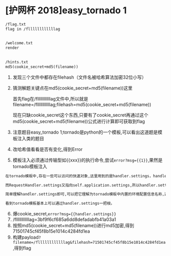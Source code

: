 # [护网杯 2018]easy_tornado 1

```txt
/flag.txt
flag in /fllllllllllllag
 
 
/welcome.txt
render
 
 
/hints.txt
md5(cookie_secret+md5(filename))
```

1. 发现三个文件中都存在filehash（文件名被哈希算法加密32位小写）
2. 猜测解题关键点在md5(cookie_secret+md5(filename))这里

   首先flag在/fllllllllllllag文件中,所以就是filename=/fllllllllllllag;filehash=md5(cookie_secret+md5(filename))

   现在只缺cookie_secret这个东西,只要有了cookie_secret再通过这个md5(cookie_secret+md5(filename))公式进行计算即可获取到flag
3. 注意题目easy_tornado 1;tornado是python的一个模板,可以看出这道题是模板注入类的题目
4. 改哈希值看看是否有变化,得到Error
5. 模板注入必须通过传输型如{{xxx}}的执行命令,尝试`error?msg={{1}}`,果然是tornado模板注入
```txt
在tornado模板中,存在一些可以访问的快速对象,这里用到的是handler.settings，handler 指向RequestHandler

而RequestHandler.settings又指向self.application.settings,所以handler.settings就指向RequestHandler.application.settings了,这里面就是我们的一些环境变量。

简单理解handler.settings即可,可以把它理解为tornado模板中内置的环境配置信息名称,通过handler.settings可以访问到环境配置的一些信息

看到tornado模板基本上可以通过handler.settings一把梭。
```
6. 爆cookie_secret,`error?msg={{handler.settings}}`
7. /fllllllllllllag=3bf9f6cf685a6dd8defadabfb41a03a1
8. 按照md5(cookie_secret+md5(filename))进行md5加密,得到71501745cf45f8b15e1014c4284fd1ea
9. 构建payload`?filename=/fllllllllllllag&filehash=71501745cf45f8b15e1014c4284fd1ea`,得到flag